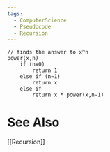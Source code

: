 ```yaml
---
tags:
  - ComputerScience
  - Pseudocode
  - Recursion
---
```

```
// finds the answer to x^n
power(x,n)
	if (n=0)
		return 1
	else if (n=1)
		return x
	else if
		return x * power(x,n-1)
```

# See Also
[[Recursion]]